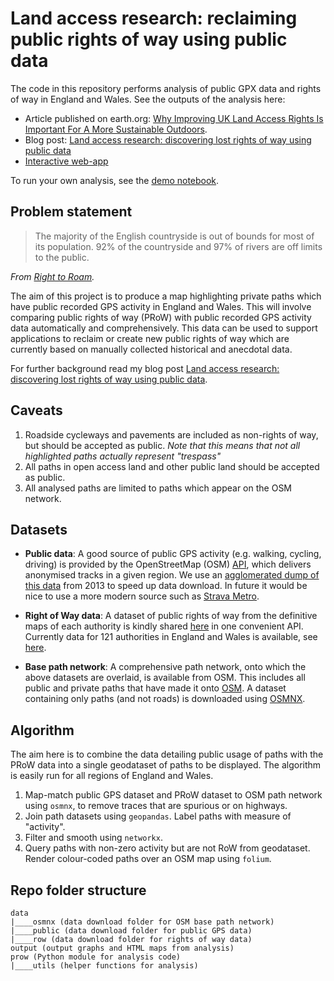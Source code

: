 # Land access research: reclaiming public rights of way using public data

The code in this repository performs analysis of public GPX data and rights of way in England and Wales. See the outputs of the analysis here:

- Article published on earth.org: [Why Improving UK Land Access Rights Is Important For A More Sustainable Outdoors](https://earth.org/data_visualization/uk-land-access-rights/).
- Blog post: [Land access research: discovering lost rights of way using public data](https://andrewwango.github.io/prow_ml/) 
- [Interactive web-app](https://andrewwango.github.io/prow-web-app)

To run your own analysis, see the [demo notebook](demo.ipynb).

## Problem statement

> The majority of the English countryside is out of bounds for most of its population. 92% of the countryside and 97% of rivers are off limits to the public.

_From [Right to Roam](https://www.righttoroam.org.uk/)._

The aim of this project is to produce a map highlighting private paths which have public recorded GPS activity in England and Wales. This will involve comparing public rights of way (PRoW) with public recorded GPS activity data automatically and comprehensively. This data can be used to support applications to reclaim or create new public rights of way which are currently based on manually collected historical and anecdotal data.

For further background read my blog post [Land access research: discovering lost rights of way using public data](https://andrewwango.github.io/prow_ml/).

## Caveats

1. Roadside cycleways and pavements are included as non-rights of way, but should be accepted as public. _Note that this means that not all highlighted paths actually represent "trespass"_
2. All paths in open access land and other public land should be accepted as public.
5. All analysed paths are limited to paths which appear on the OSM network. 

## Datasets

- **Public data**: A good source of public GPS activity (e.g. walking, cycling, driving) is provided by the OpenStreetMap (OSM) [API](https://wiki.openstreetmap.org/wiki/API_v0.6#GPS_traces), which delivers anonymised tracks in a given region. We use an [agglomerated dump of this data](http://zverik.openstreetmap.ru/gps/files/extracts/europe/great_britain/index.html) from 2013 to speed up data download. In future it would be nice to use a more modern source such as [Strava Metro](https://metro.strava.com/).

- **Right of Way data**: A dataset of public rights of way from the definitive maps of each authority is kindly shared [here](https://www.rowmaps.com/) in one convenient API. Currently data for 121 authorities in England and Wales is available, see [here](https://www.rowmaps.com/gpxs/).

- **Base path network**: A comprehensive path network, onto which the above datasets are overlaid, is available from OSM. This includes all public and private paths that have made it onto [OSM](openstreetmap.org/). A dataset containing only paths (and not roads) is downloaded using [OSMNX](https://osmnx.readthedocs.io). 

## Algorithm

The aim here is to combine the data detailing public usage of paths with the PRoW data into a single geodataset of paths to be displayed. The algorithm is easily run for all regions of England and Wales.

1. Map-match public GPS dataset and PRoW dataset to OSM path network using `osmnx`, to remove traces that are spurious or on highways.
2. Join path datasets using `geopandas`. Label paths with measure of "activity".
3. Filter and smooth using `networkx`.
4. Query paths with non-zero activity but are not RoW from geodataset. Render colour-coded paths over an OSM map using `folium`.

## Repo folder structure
```
data
|____osmnx (data download folder for OSM base path network)
|____public (data download folder for public GPS data)
|____row (data download folder for rights of way data)
output (output graphs and HTML maps from analysis)
prow (Python module for analysis code)
|____utils (helper functions for analysis)
```